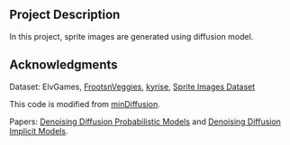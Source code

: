 ## Project Description

In this project, sprite images are generated using diffusion model.

## Acknowledgments

Dataset: ElvGames, [FrootsnVeggies](https://zrghr.itch.io/froots-and-veggies-culinary-pixels), [kyrise](https://kyrise.itch.io/), [Sprite Images Dataset](https://huggingface.co/datasets/ashis-palai/sprites_image_dataset/tree/main)


This code is modified from [minDiffusion](https://github.com/cloneofsimo/minDiffusion).

Papers: [Denoising Diffusion Probabilistic Models](https://arxiv.org/abs/2006.11239) and [Denoising Diffusion Implicit Models](https://arxiv.org/abs/2010.02502).

